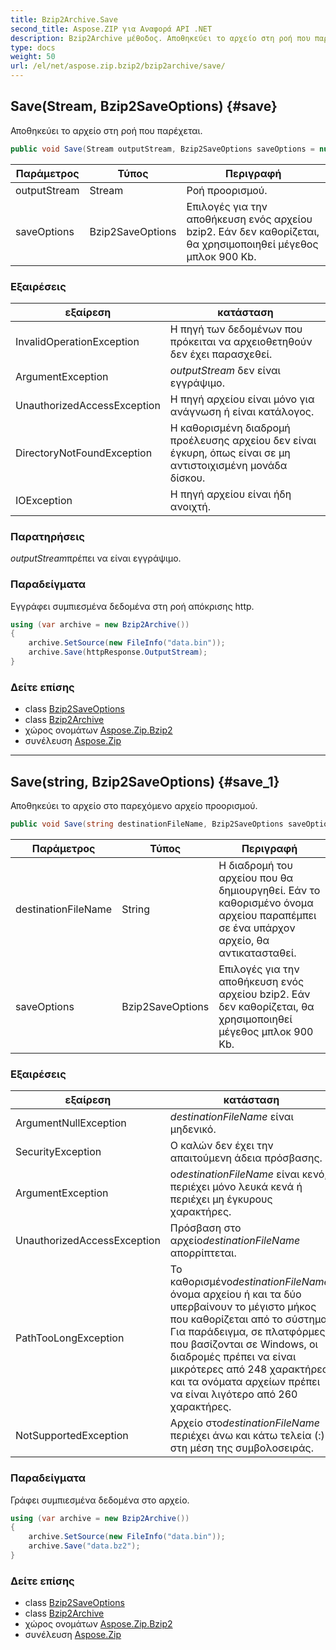 ```yaml
---
title: Bzip2Archive.Save
second_title: Aspose.ZIP για Αναφορά API .NET
description: Bzip2Archive μέθοδος. Αποθηκεύει το αρχείο στη ροή που παρέχεται.
type: docs
weight: 50
url: /el/net/aspose.zip.bzip2/bzip2archive/save/
---
```

## Save(Stream, Bzip2SaveOptions) {#save}

Αποθηκεύει το αρχείο στη ροή που παρέχεται.

```csharp
public void Save(Stream outputStream, Bzip2SaveOptions saveOptions = null)
```

| Παράμετρος | Τύπος | Περιγραφή |
| --- | --- | --- |
| outputStream | Stream | Ροή προορισμού. |
| saveOptions | Bzip2SaveOptions | Επιλογές για την αποθήκευση ενός αρχείου bzip2. Εάν δεν καθορίζεται, θα χρησιμοποιηθεί μέγεθος μπλοκ 900 Kb. |

### Εξαιρέσεις

| εξαίρεση | κατάσταση |
| --- | --- |
| InvalidOperationException | Η πηγή των δεδομένων που πρόκειται να αρχειοθετηθούν δεν έχει παρασχεθεί. |
| ArgumentException | *outputStream* δεν είναι εγγράψιμο. |
| UnauthorizedAccessException | Η πηγή αρχείου είναι μόνο για ανάγνωση ή είναι κατάλογος. |
| DirectoryNotFoundException | Η καθορισμένη διαδρομή προέλευσης αρχείου δεν είναι έγκυρη, όπως είναι σε μη αντιστοιχισμένη μονάδα δίσκου. |
| IOException | Η πηγή αρχείου είναι ήδη ανοιχτή. |

### Παρατηρήσεις

*outputStream*πρέπει να είναι εγγράψιμο.

### Παραδείγματα

Εγγράφει συμπιεσμένα δεδομένα στη ροή απόκρισης http.

```csharp
using (var archive = new Bzip2Archive()) 
{
    archive.SetSource(new FileInfo("data.bin"));
    archive.Save(httpResponse.OutputStream);
}
```

### Δείτε επίσης

* class [Bzip2SaveOptions](../../bzip2saveoptions/)
* class [Bzip2Archive](../)
* χώρος ονομάτων [Aspose.Zip.Bzip2](../../bzip2archive/)
* συνέλευση [Aspose.Zip](../../../)

---

## Save(string, Bzip2SaveOptions) {#save_1}

Αποθηκεύει το αρχείο στο παρεχόμενο αρχείο προορισμού.

```csharp
public void Save(string destinationFileName, Bzip2SaveOptions saveOptions = null)
```

| Παράμετρος | Τύπος | Περιγραφή |
| --- | --- | --- |
| destinationFileName | String | Η διαδρομή του αρχείου που θα δημιουργηθεί. Εάν το καθορισμένο όνομα αρχείου παραπέμπει σε ένα υπάρχον αρχείο, θα αντικατασταθεί. |
| saveOptions | Bzip2SaveOptions | Επιλογές για την αποθήκευση ενός αρχείου bzip2. Εάν δεν καθορίζεται, θα χρησιμοποιηθεί μέγεθος μπλοκ 900 Kb. |

### Εξαιρέσεις

| εξαίρεση | κατάσταση |
| --- | --- |
| ArgumentNullException | *destinationFileName* είναι μηδενικό. |
| SecurityException | Ο καλών δεν έχει την απαιτούμενη άδεια πρόσβασης. |
| ArgumentException | ο*destinationFileName* είναι κενό, περιέχει μόνο λευκά κενά ή περιέχει μη έγκυρους χαρακτήρες. |
| UnauthorizedAccessException | Πρόσβαση στο αρχείο*destinationFileName* απορρίπτεται. |
| PathTooLongException | Το καθορισμένο*destinationFileName*, όνομα αρχείου ή και τα δύο υπερβαίνουν το μέγιστο μήκος που καθορίζεται από το σύστημα. Για παράδειγμα, σε πλατφόρμες που βασίζονται σε Windows, οι διαδρομές πρέπει να είναι μικρότερες από 248 χαρακτήρες και τα ονόματα αρχείων πρέπει να είναι λιγότερο από 260 χαρακτήρες. |
| NotSupportedException | Αρχείο στο*destinationFileName* περιέχει άνω και κάτω τελεία (:) στη μέση της συμβολοσειράς. |

### Παραδείγματα

Γράφει συμπιεσμένα δεδομένα στο αρχείο.

```csharp
using (var archive = new Bzip2Archive()) 
{
    archive.SetSource(new FileInfo("data.bin"));
    archive.Save("data.bz2");
}
```

### Δείτε επίσης

* class [Bzip2SaveOptions](../../bzip2saveoptions/)
* class [Bzip2Archive](../)
* χώρος ονομάτων [Aspose.Zip.Bzip2](../../bzip2archive/)
* συνέλευση [Aspose.Zip](../../../)


